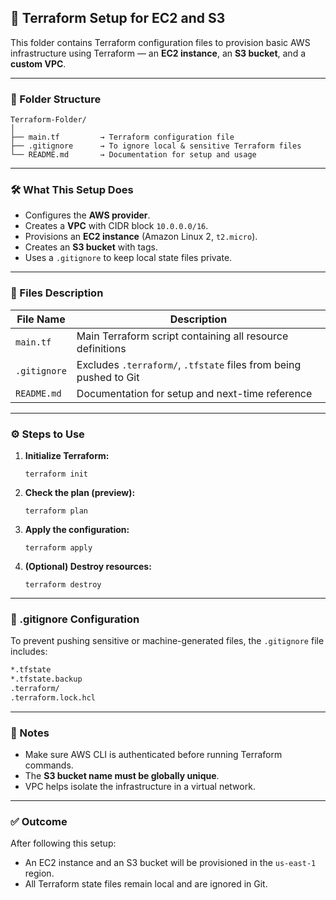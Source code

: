 ## 🚀 Terraform Setup for EC2 and S3

This folder contains Terraform configuration files to provision basic AWS infrastructure using Terraform — an **EC2 instance**, an **S3 bucket**, and a **custom VPC**.


---

### 📁 Folder Structure

```
Terraform-Folder/
│
├── main.tf         → Terraform configuration file
├── .gitignore      → To ignore local & sensitive Terraform files
└── README.md       → Documentation for setup and usage
```

---

### 🛠️ What This Setup Does

* Configures the **AWS provider**.
* Creates a **VPC** with CIDR block `10.0.0.0/16`.
* Provisions an **EC2 instance** (Amazon Linux 2, `t2.micro`).
* Creates an **S3 bucket** with tags.
* Uses a `.gitignore` to keep local state files private.

---

### 📄 Files Description

| File Name    | Description                                                       |
| ------------ | ----------------------------------------------------------------- |
| `main.tf`    | Main Terraform script containing all resource definitions         |
| `.gitignore` | Excludes `.terraform/`, `.tfstate` files from being pushed to Git |
| `README.md`  | Documentation for setup and next-time reference                   |

---

### ⚙️ Steps to Use

1. **Initialize Terraform:**

   ```
   terraform init
   ```

2. **Check the plan (preview):**

   ```
   terraform plan
   ```

3. **Apply the configuration:**

   ```
   terraform apply
   ```

4. **(Optional) Destroy resources:**

   ```
   terraform destroy
   ```

---

### 🔐 .gitignore Configuration

To prevent pushing sensitive or machine-generated files, the `.gitignore` file includes:

```bash
*.tfstate
*.tfstate.backup
.terraform/
.terraform.lock.hcl
```

---

### 🧠 Notes

* Make sure AWS CLI is authenticated before running Terraform commands.
* The **S3 bucket name must be globally unique**.
* VPC helps isolate the infrastructure in a virtual network.

---

### ✅ Outcome

After following this setup:

* An EC2 instance and an S3 bucket will be provisioned in the `us-east-1` region.
* All Terraform state files remain local and are ignored in Git.
